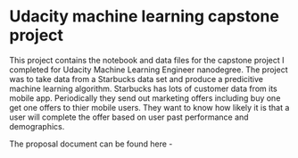 # Udacity machine learning capstone project

This project contains the notebook and data files for the capstone project I completed for Udacity Machine Learning Engineer nanodegree.  The project was to take data from a Starbucks data set and produce a predicitive machine learning algorithm.  Starbucks has lots of customer data from its mobile app.  Periodically they send out marketing offers including buy one get one offers to thier mobile users.  They want to know how likely it is that a user will complete the offer based on user past performance and demographics.

The proposal document can be found here - 


